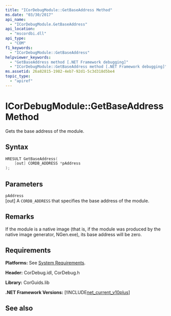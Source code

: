 ```yaml
---
title: "ICorDebugModule::GetBaseAddress Method"
ms.date: "03/30/2017"
api_name: 
  - "ICorDebugModule.GetBaseAddress"
api_location: 
  - "mscordbi.dll"
api_type: 
  - "COM"
f1_keywords: 
  - "ICorDebugModule::GetBaseAddress"
helpviewer_keywords: 
  - "GetBaseAddress method [.NET Framework debugging]"
  - "ICorDebugModule::GetBaseAddress method [.NET Framework debugging]"
ms.assetid: 26a82815-1982-4eb7-92d1-5c3d318d5be4
topic_type: 
  - "apiref"
---
```

# ICorDebugModule::GetBaseAddress Method
Gets the base address of the module.  
  
## Syntax  
  
```cpp  
HRESULT GetBaseAddress(  
    [out] CORDB_ADDRESS *pAddress  
);  
```  
  
## Parameters  
 `pAddress`  
 [out] A `CORDB_ADDRESS` that specifies the base address of the module.  
  
## Remarks  
 If the module is a native image (that is, if the module was produced by the native image generator, NGen.exe), its base address will be zero.  
  
## Requirements  
 **Platforms:** See [System Requirements](../../get-started/system-requirements.md).  
  
 **Header:** CorDebug.idl, CorDebug.h  
  
 **Library:** CorGuids.lib  
  
 **.NET Framework Versions:** [!INCLUDE[net_current_v10plus](../../../../includes/net-current-v10plus-md.md)]  
  
## See also
